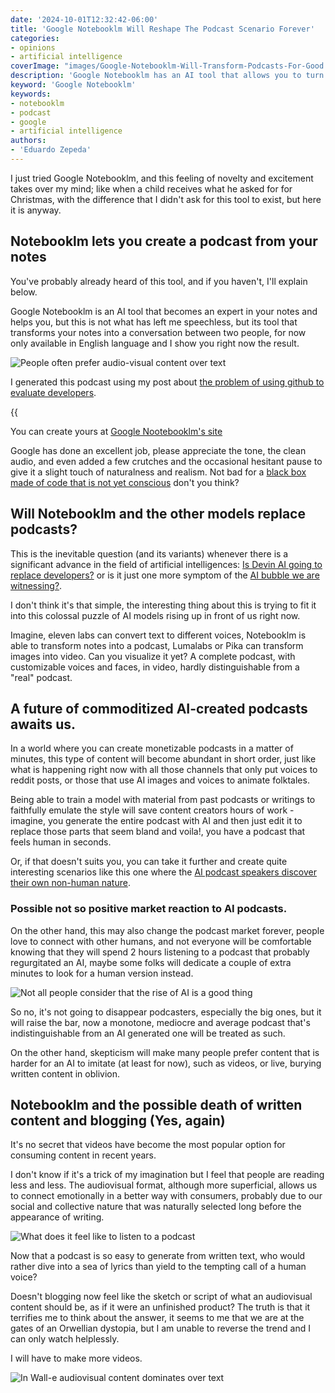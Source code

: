 ```yaml
---
date: '2024-10-01T12:32:42-06:00'
title: 'Google Notebooklm Will Reshape The Podcast Scenario Forever'
categories:
- opinions
- artificial intelligence
coverImage: "images/Google-Notebooklm-Will-Transform-Podcasts-For-Good.jpg"
description: 'Google Notebooklm has an AI tool that allows you to turn your notes into a fairly realistic podcast in a matter of seconds and with the potential to be used in conjunction with other AI tools.'
keyword: 'Google Notebooklm'
keywords:
- notebooklm
- podcast
- google
- artificial intelligence
authors:
- 'Eduardo Zepeda'
---
```


I just tried Google Notebooklm, and this feeling of novelty and excitement takes over my mind; like when a child receives what he asked for for Christmas, with the difference that I didn't ask for this tool to exist, but here it is anyway.

## Notebooklm lets you create a podcast from your notes

You've probably already heard of this tool, and if you haven't, I'll explain below. 

Google Notebooklm is an AI tool that becomes an expert in your notes and helps you, but this is not what has left me speechless, but its tool that transforms your notes into a conversation between two people, for now only available in English language and I show you right now the result.

![People often prefer audio-visual content over text](images/podcast-meme-5-minutes.jpg "People often prefer audio-visual content over text")

I generated this podcast using my post about [the problem of using github to evaluate developers](/en/using-github-to-evaluate-developers-is-naive/).

{{<audio src="https://res.cloudinary.com/dwrscezd2/video/upload/v1727844656/Podcast-Github-google-notebooklm_dsnzn8.mp3" caption="This podcast was automatically generated using Notebooklm">}}

You can create yours at [Google Nootebooklm's site](https://notebooklm.google/#?)

Google has done an excellent job, please appreciate the tone, the clean audio, and even added a few crutches and the occasional hesitant pause to give it a slight touch of naturalness and realism. Not bad for a [black box made of code that is not yet conscious](/en/chat-gpt-searles-chinese-room-and-consciousness/) don't you think?

## Will Notebooklm and the other models replace podcasts?

This is the inevitable question (and its variants) whenever there is a significant advance in the field of artificial intelligences: [Is Devin AI going to replace developers?](/en/devin-ai-the-supposed-replacement-for-programmers/) or is it just one more symptom of the [AI bubble we are witnessing?](/en/the-rise-and-fall-of-the-ai-bubble/).

I don't think it's that simple, the interesting thing about this is trying to fit it into this colossal puzzle of AI models rising up in front of us right now.

Imagine, eleven labs can convert text to different voices, Notebooklm is able to transform notes into a podcast, Lumalabs or Pika can transform images into video. Can you visualize it yet? A complete podcast, with customizable voices and faces, in video, hardly distinguishable from a "real" podcast.

## A future of commoditized AI-created podcasts awaits us.

In a world where you can create monetizable podcasts in a matter of minutes, this type of content will become abundant in short order, just like what is happening right now with all those channels that only put voices to reddit posts, or those that use AI images and voices to animate folktales.

Being able to train a model with material from past podcasts or writings to faithfully emulate the style will save content creators hours of work - imagine, you generate the entire podcast with AI and then just edit it to replace those parts that seem bland and voila!, you have a podcast that feels human in seconds. 

Or, if that doesn't suits you, you can take it further and create quite interesting scenarios like this one where the [AI podcast speakers discover their own non-human nature](https://www.reddit.com/r/artificial/comments/1frk1gi/notebooklm_podcast_hosts_discover_theyre_ai_not/#?).

### Possible not so positive market reaction to AI podcasts. 

On the other hand, this may also change the podcast market forever, people love to connect with other humans, and not everyone will be comfortable knowing that they will spend 2 hours listening to a podcast that probably regurgitated an AI, maybe some folks will dedicate a couple of extra minutes to look for a human version instead.

![Not all people consider that the rise of AI is a good thing](images/AI-impact-on-society.webp "Not all people consider that the rise of AI is a good thing")

So no, it's not going to disappear podcasters, especially the big ones, but it will raise the bar, now a monotone, mediocre and average podcast that's indistinguishable from an AI generated one will be treated as such.

On the other hand, skepticism will make many people prefer content that is harder for an AI to imitate (at least for now), such as videos, or live, burying written content in oblivion.

## Notebooklm and the possible death of written content and blogging (Yes, again)

It's no secret that videos have become the most popular option for consuming content in recent years. 

I don't know if it's a trick of my imagination but I feel that people are reading less and less. The audiovisual format, although more superficial, allows us to connect emotionally in a better way with consumers, probably due to our social and collective nature that was naturally selected long before the appearance of writing.

![What does it feel like to listen to a podcast](images/what-it-feels-to-listen-to-a-podcast.jpeg "What does it feel like to listen to a podcast?")

Now that a podcast is so easy to generate from written text, who would rather dive into a sea of lyrics than yield to the tempting call of a human voice? 

Doesn't blogging now feel like the sketch or script of what an audiovisual content should be, as if it were an unfinished product? The truth is that it terrifies me to think about the answer, it seems to me that we are at the gates of an Orwellian dystopia, but I am unable to reverse the trend and I can only watch helplessly.

I will have to make more videos.

![In Wall-e audiovisual content dominates over text](https://res.cloudinary.com/dwrscezd2/image/upload/v1727849039/kgr8at3ytm29xohusw5x.avif "In Wall-e audiovisual content dominates over text")

